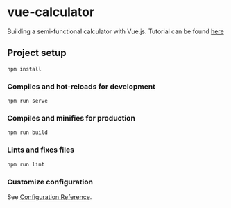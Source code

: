 # vue-calculator

Building a semi-functional calculator with Vue.js. Tutorial can be found [here](https://www.youtube.com/watch?v=m1_ih43p24s)

## Project setup
```
npm install
```

### Compiles and hot-reloads for development
```
npm run serve
```

### Compiles and minifies for production
```
npm run build
```

### Lints and fixes files
```
npm run lint
```

### Customize configuration
See [Configuration Reference](https://cli.vuejs.org/config/).
